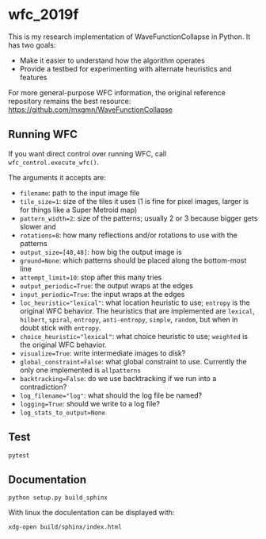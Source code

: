 # wfc_2019f

This is my research implementation of WaveFunctionCollapse in Python. It has two goals:

* Make it easier to understand how the algorithm operates
* Provide a testbed for experimenting with alternate heuristics and features

For more general-purpose WFC information, the original reference repository remains the best resource: https://github.com/mxgmn/WaveFunctionCollapse

## Running WFC

If you want direct control over running WFC, call `wfc_control.execute_wfc()`.

The arguments it accepts are:

- `filename`: path to the input image file
- `tile_size=1`: size of the tiles it uses (1 is fine for pixel images, larger is for things like a Super Metroid map)
- `pattern_width=2`: size of the patterns; usually 2 or 3 because bigger gets slower and
- `rotations=8`: how many reflections and/or rotations to use with the patterns
- `output_size=[48,48]`: how big the output image is
- `ground=None`: which patterns should be placed along the bottom-most line
- `attempt_limit=10`: stop after this many tries
- `output_periodic=True`: the output wraps at the edges
- `input_periodic=True`: the input wraps at the edges
- `loc_heuristic="lexical"`: what location heuristic to use; `entropy` is the original WFC behavior. The heuristics that are implemented are `lexical`, `hilbert`, `spiral`, `entropy`, `anti-entropy`, `simple`, `random`, but when in doubt stick with `entropy`.
- `choice_heuristic="lexical"`: what choice heuristic to use; `weighted` is the original WFC behavior.
- `visualize=True`: write intermediate images to disk?
- `global_constraint=False`: what global constraint to use. Currently the only one implemented is `allpatterns`
- `backtracking=False`: do we use backtracking if we run into a contradiction?
- `log_filename="log"`: what should the log file be named?
- `logging=True`: should we write to a log file?
- `log_stats_to_output=None`

## Test

```
pytest
```

## Documentation

```
python setup.py build_sphinx
```

With linux the doculentation can be displayed with:

```
xdg-open build/sphinx/index.html
```
